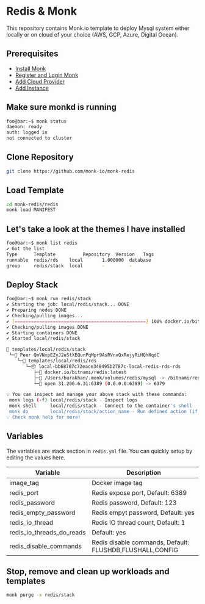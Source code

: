 # Redis & Monk

This repository contains Monk.io template to deploy Mysql system either locally or on cloud of your choice (AWS, GCP, Azure, Digital Ocean).

## Prerequisites

- [Install Monk](https://docs.monk.io/docs/get-monk)
- [Register and Login Monk](https://docs.monk.io/docs/acc-and-auth)
- [Add Cloud Provider](https://docs.monk.io/docs/cloud-provider)
- [Add Instance](https://docs.monk.io/docs/multi-cloud)

## Make sure monkd is running

```bash
foo@bar:~$ monk status
daemon: ready
auth: logged in
not connected to cluster
```

## Clone Repository

```bash
git clone https://github.com/monk-io/monk-redis
```

## Load Template

```bash
cd monk-redis/redis
monk load MANIFEST
```

## Let's take a look at the themes I have installed

```bash
foo@bar:~$ monk list redis
✔ Got the list
Type      Template          Repository  Version   Tags
runnable  redis/rds    local       1.000000  database
group     redis/stack  local       -         -
```

## Deploy Stack

```bash
foo@bar:~$ monk run redis/stack
✔ Starting the job: local/redis/stack... DONE
✔ Preparing nodes DONE
✔ Checking/pulling images...
✔ [================================================] 100% docker.io/bitnami/redis:latest QmVNxpEZyJ2eStXEQunPqMpr9AsRVnvQxRejyRiHQhNqdC
✔ Checking/pulling images DONE
✔ Starting containers DONE
✔ Started local/redis/stack

🔩 templates/local/redis/stack
 └─🧊 Peer QmVNxpEZyJ2eStXEQunPqMpr9AsRVnvQxRejyRiHQhNqdC
    └─🔩 templates/local/redis/rds
       └─📦 local-bb68707c72eace348495b2787c-local-redis-rds-rds
          ├─🧩 docker.io/bitnami/redis:latest
          ├─💾 /Users/burakhan/.monk/volumes/redis/mysql -> /bitnami/redis/data
          └─🔌 open 31.206.6.31:6389 (0.0.0.0:6389) -> 6379

💡 You can inspect and manage your above stack with these commands:
 monk logs (-f) local/redis/stack - Inspect logs
 monk shell     local/redis/stack - Connect to the container's shell
 monk do        local/redis/stack/action_name - Run defined action (if exists)
💡 Check monk help for more!
```

## Variables

The variables are stack section in `redis.yml` file. You can quickly setup by editing the values here.

| Variable                  | Description                                              |
|---------------------------|----------------------------------------------------------|
| image_tag                 | Docker image tag                                         |
| redis_port                | Redis expose port, Default: 6389                         |
| redis_password            | Redis password, Default: 123                             |
| redis_empty_password      | Redis empyt password, Default: yes                       |
| redis_io_thread           | Redis IO thread count, Default: 1                        |
| redis_io_threads_do_reads | Default: yes                                             |
| redis_disable_commands    | Redis disable commands, Default: FLUSHDB,FLUSHALL,CONFIG |

## Stop, remove and clean up workloads and templates

```bash
monk purge -x redis/stack
```
